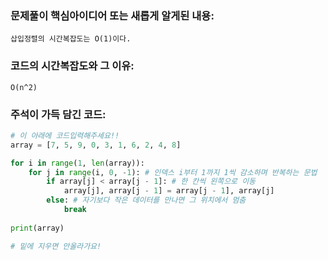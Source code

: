 ### 문제풀이 핵심아이디어 또는 새롭게 알게된 내용: 
    삽입정렬의 시간복잡도는 O(1)이다.
    
### 코드의 시간복잡도와 그 이유:
    O(n^2)
    
    
### 주석이 가득 담긴 코드:
```python
# 이 아래에 코드입력해주세요!!
array = [7, 5, 9, 0, 3, 1, 6, 2, 4, 8]

for i in range(1, len(array)):
    for j in range(i, 0, -1): # 인덱스 i부터 1까지 1씩 감소하며 반복하는 문법
        if array[j] < array[j - 1]: # 한 칸씩 왼쪽으로 이동
            array[j], array[j - 1] = array[j - 1], array[j]
        else: # 자기보다 작은 데이터를 만나면 그 위치에서 멈춤
            break
        
print(array)

# 밑에 지우면 안올라가요!
```